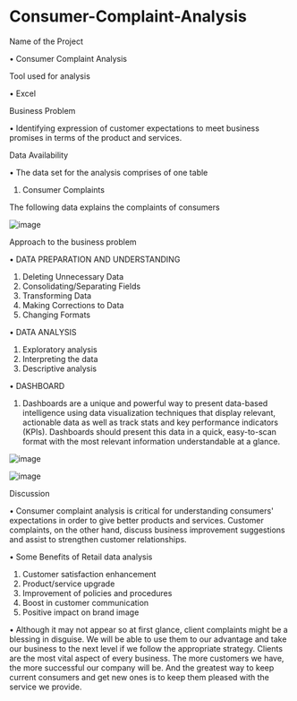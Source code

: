 # Consumer-Complaint-Analysis

Name of the Project

•	Consumer Complaint Analysis

Tool used for analysis 

•	Excel

Business Problem 

•	Identifying expression of customer expectations to meet business promises in terms of the product and services.

Data Availability 

•	The data set for the analysis comprises of one table

1.  Consumer Complaints

The following data explains the complaints of consumers

![image](https://user-images.githubusercontent.com/111371078/185343145-76f843ff-0510-492d-bbff-5ea81bef4904.png)
 
Approach to the business problem 

•	DATA PREPARATION AND UNDERSTANDING

1.	Deleting Unnecessary Data
2.	Consolidating/Separating Fields
3.	Transforming Data
4.	Making Corrections to Data
5.	Changing Formats

•	DATA ANALYSIS

1.	Exploratory analysis
2.	Interpreting the data
3.	Descriptive analysis

•	DASHBOARD

1.	Dashboards are a unique and powerful way to present data-based intelligence using data visualization techniques that display relevant, actionable data as well as track stats and key performance indicators (KPIs). Dashboards should present this data in a quick, easy-to-scan format with the most relevant information understandable at a glance.

![image](https://user-images.githubusercontent.com/111371078/185343324-b2c84ffa-59c3-44eb-89fc-2766997f33c8.png)

![image](https://user-images.githubusercontent.com/111371078/185343346-01c877b8-613d-4b62-8b18-9cb64ba6c936.png)
 
Discussion 

•	Consumer complaint analysis is critical for understanding consumers' expectations in order to give better products and services. Customer complaints, on the other hand, discuss business improvement suggestions and assist to strengthen customer relationships.

•	Some Benefits of Retail data analysis 

1.	Customer satisfaction enhancement
2.	Product/service upgrade 
3.	Improvement of policies and procedures
4.	Boost in customer communication
5.	Positive impact on brand image

•	 Although it may not appear so at first glance, client complaints might be a blessing in disguise. We will be able to use them to our advantage and take our business to the next level if we follow the appropriate strategy. Clients are the most vital aspect of every business. The more customers we have, the more successful our company will be. And the greatest way to keep current consumers and get new ones is to keep them pleased with the service we provide.
